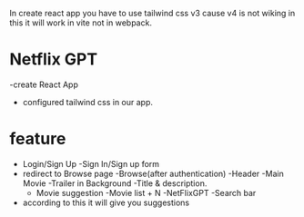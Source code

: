 In create react app you have to use tailwind css v3 cause v4 is not wiking in this it will work in vite not in webpack.
 # Netflix GPT 
 -create React App
 - configured tailwind css in our app.
 # feature
 - Login/Sign Up 
  -Sign In/Sign up form 
  - redirect to Browse page
 -Browse(after authentication)
  -Header
  -Main Movie
    -Trailer in Background
    -Title & description.
    - Movie suggestion
       -Movie list + N
-NetFlixGPT
 -Search bar 
 - according to this it will give you suggestions